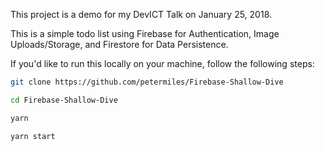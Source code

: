 This project is a demo for my DevICT Talk on January 25, 2018.

This is a simple todo list using Firebase for Authentication, Image Uploads/Storage, and Firestore for Data Persistence.





If you'd like to run this locally on your machine, follow the following steps:

```sh
git clone https://github.com/petermiles/Firebase-Shallow-Dive
```
```sh
cd Firebase-Shallow-Dive
```
```sh
yarn 
```
```sh
yarn start
```
